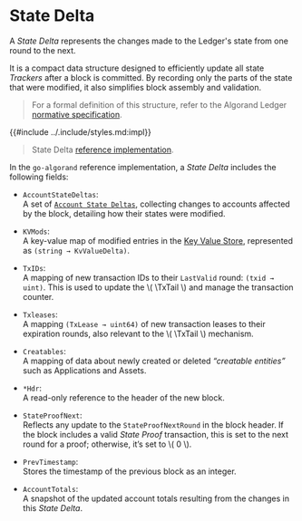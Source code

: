 $$
\newcommand \TxTail {\mathrm{TxTail}}
$$

# State Delta

A _State Delta_ represents the changes made to the Ledger's state from one round
to the next.

It is a compact data structure designed to efficiently update all state _Trackers_
after a block is committed. By recording only the parts of the state that were modified,
it also simplifies block assembly and validation.

> For a formal definition of this structure, refer to the Algorand Ledger [normative specification](ledger.md#state-deltas).

{{#include ../.include/styles.md:impl}}
> State Delta [reference implementation](https://github.com/algorand/go-algorand/blob/a81d54fb36c16c2f2f44cc5d153f358105a63317/ledger/ledgercore/statedelta.go#L92).

In the `go-algorand` reference implementation, a _State Delta_ includes the following
fields:

- `AccountStateDeltas`:\
A set of [`Account State Deltas`](ledger.md#account-state), collecting changes to
accounts affected by the block, detailing how their states were modified.

- `KVMods`:\
A key-value map of modified entries in the [Key Value Store](ledger.md#keyvalue-stores),
represented as `(string → KvValueDelta)`.

- `TxIDs`:\
A mapping of new transaction IDs to their `LastValid` round: `(txid → uint)`. This
is used to update the \\( \TxTail \\) and manage the transaction counter.

- `Txleases`:\
A mapping `(TxLease → uint64)` of new transaction leases to their expiration rounds,
also relevant to the \\( \TxTail \\) mechanism.

- `Creatables`:\
A mapping of data about newly created or deleted _“creatable entities”_ such as
Applications and Assets.

- `*Hdr`:\
A read-only reference to the header of the new block.

- `StateProofNext`:\
Reflects any update to the `StateProofNextRound` in the block header. If the block
includes a valid _State Proof_ transaction, this is set to the next round for a proof;
otherwise, it’s set to \\( 0 \\).

- `PrevTimestamp`:\
Stores the timestamp of the previous block as an integer.

- `AccountTotals`:\
A snapshot of the updated account totals resulting from the changes in this _State
Delta_.